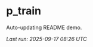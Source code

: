 # p_train

Auto-updating README demo.

<!--START_SECTION:status-->
_Last run: 2025-09-17 08:26 UTC_
<!--END_SECTION:status-->
































































































































































































































































































































































































































































































































































































































































